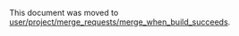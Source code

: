 This document was moved to [user/project/merge_requests/merge_when_build_succeeds](../user/project/merge_requests/merge_when_build_succeeds.md).
